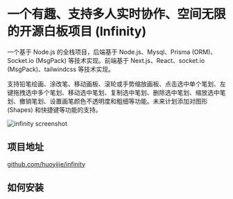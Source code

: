 # 一个有趣、支持多人实时协作、空间无限的开源白板项目 (Infinity)

一个基于 Node.js 的全栈项目，后端基于 Node.js、Mysql、Prisma (ORM)、Socket.io (MsgPack) 等技术实现。前端基于 Next.js、React、socket.io (MsgPack)、tailwindcss 等技术实现。

支持铅笔绘画、涂改笔、移动画板、滚轮或手势缩放画板、点击选中单个笔划、左键拖拽选中多个笔划、移动选中笔划、复制选中笔划、删除选中笔划、缩放选中笔划、撤销笔划、设置画笔颜色不透明度和粗细等功能。未来计划添加对图形 (Shapes) 和快捷键等功能的支持。

![infinity screenshot](https://cdn.huoyijie.cn/uploads/2023/09/infinity.gif)

## 项目地址

[github.com/huoyijie/infinity](https://github.com/huoyijie/infinity)

## 如何安装